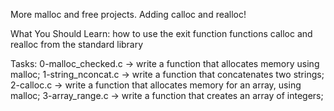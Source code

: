 More malloc and free projects. Adding calloc and realloc!

What You Should Learn:
how to use the exit function
functions calloc and realloc from the standard library

Tasks:
0-malloc_checked.c -> write a function that allocates memory using malloc;
1-string_nconcat.c -> write a function that concatenates two strings;
2-calloc.c -> write a function that allocates memory for an array, using malloc;
3-array_range.c -> write a function that creates an array of integers;
